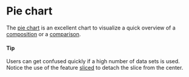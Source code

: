 # Pie chart
The [pie chart](https://api.highcharts.com/highcharts/plotOptions.pie) is an excellent chart to visualize a quick overview of a [composition](https://smartvikisogn.github.io/HChartsCatalog/webpages/composition.html) or a [comparison](https://smartvikisogn.github.io/HChartsCatalog/webpages/comparison.html).

####  Tip
Users can get confused quickly if a high number of data sets is used.
Notice the use of the feature [sliced](http://api.highcharts.com/highcharts/series%3Cpie%3E.data.sliced) to detach the slice from the center.
